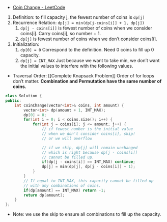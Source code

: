 - [Coin Change - LeetCode](https://leetcode.com/problems/coin-change/description/)

1. Definition: to fill capacity j, the fewest number of coins is `dp[j]`
2. Recurrence Relation: `dp[j] = min(dp[j-coins[i]] + 1, dp[j])`
    1. `dp[j - coins[i]]` is fewest number of coins when we consider coins[i]. Carry coins[i], so number + 1.
    2. `dp[j]` is fewest number of coins when we don’t consider coins[i].
3. Initialization:
    1. `dp[0] = 0` Correspond to the definition. Need 0 coins to fill up 0 capacity.
    2. `dp[j] = INT_MAX` Just because we want to take min, we don’t want the initial values to interfere with the following values.

- Traversal Order: [[Complete Knapsack Problem]] Order of for loops don’t matter. **Combination and Permutation have the same number of coins.**

  

```C++
class Solution {
public:
    int coinChange(vector<int>& coins, int amount) {
        vector<int> dp(amount + 1, INT_MAX);
        dp[0] = 0;
        for(int i = 0; i < coins.size(); i++) {
            for(int j = coins[i]; j <= amount; j++) {
                // if fewest number is the initial value
                // when we don't consider coins[i], skip!
                // or we will overflow

                // if we skip, dp[j] will remain unchanged
                // which is right because dp[j - coins[i]]
                // cannot be filled up. 
                if(dp[j - coins[i]] == INT_MAX) continue;
                dp[j] = min(dp[j], dp[j - coins[i]] + 1);
            }
        }
        // If equal to INT_MAX, this capacity cannot be filled up
        // with any combinations of coins. 
        if(dp[amount] == INT_MAX) return -1;
        return dp[amount];
    }
};
```

- Note: we use the skip to ensure all combinations to fill up the capacity.